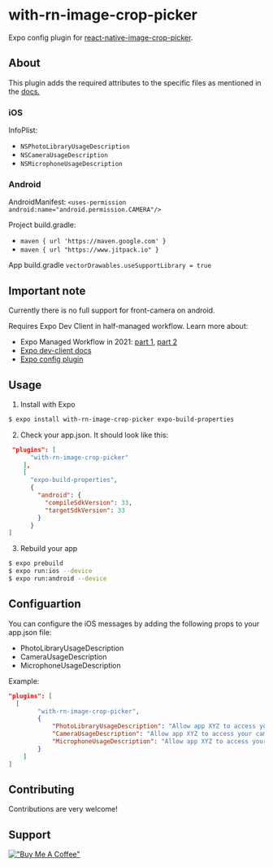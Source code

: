 # with-rn-image-crop-picker

Expo config plugin for [react-native-image-crop-picker](https://github.com/ivpusic/react-native-image-crop-picker).

## About

This plugin adds the required attributes to the specific files as mentioned in the [docs.](https://github.com/ivpusic/react-native-image-crop-picker#step-3)

### iOS

InfoPlist:

- `NSPhotoLibraryUsageDescription`
- `NSCameraUsageDescription`
- `NSMicrophoneUsageDescription`

### Android

AndroidManifest: `<uses-permission android:name="android.permission.CAMERA"/>`

Project build.gradle:

- `maven { url 'https://maven.google.com' }`
- `maven { url "https://www.jitpack.io" }`

App build.gradle `vectorDrawables.useSupportLibrary = true`

## Important note

Currently there is no full support for front-camera on android.

Requires Expo Dev Client in half-managed workflow.
Learn more about:

- Expo Managed Workflow in 2021: [part 1](https://blog.expo.io/expo-managed-workflow-in-2021-5b887bbf7dbb), [part 2](https://blog.expo.io/expo-managed-workflow-in-2021-d1c9b68aa10)
- [Expo dev-client docs](https://docs.expo.dev/clients/getting-started/)
- [Expo config plugin](https://docs.expo.io/guides/config-plugins)

## Usage

1. Install with Expo

```sh
$ expo install with-rn-image-crop-picker expo-build-properties
```

2. Check your app.json. It should look like this:

```json
 "plugins": [
      "with-rn-image-crop-picker"
    ],
    [
      "expo-build-properties",
      {
        "android": {
          "compileSdkVersion": 33,
          "targetSdkVersion": 33
        }
      }
]
```

3. Rebuild your app

```sh
$ expo prebuild
$ expo run:ios --device
$ expo run:android --device
```

## Configuartion

You can configure the iOS messages by adding the following props to your app.json file:

- PhotoLibraryUsageDescription
- CameraUsageDescription
- MicrophoneUsageDescription

Example:

```json
"plugins": [
  [
		"with-rn-image-crop-picker",
		{
			"PhotoLibraryUsageDescription": "Allow app XYZ to access your photos",
			"CameraUsageDescription": "Allow app XYZ to access your camera",
			"MicrophoneUsageDescription": "Allow app XYZ to access your microphone"
		}
	]
]
```

## Contributing

Contributions are very welcome!

## Support

[!["Buy Me A Coffee"](https://www.buymeacoffee.com/assets/img/custom_images/orange_img.png)](https://www.buymeacoffee.com/mwegener)
